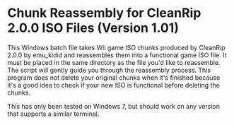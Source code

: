 # Chunk Reassembly for CleanRip 2.0.0 ISO Files (Version 1.01)
This Windows batch file takes Wii game ISO chunks produced by CleanRip 2.0.0 by emu_kidid and reassembles them into a functional game ISO file. It must be placed in the same directory as the file you'd like to reassemble. The script will gently guide you through the reassembly process.
This program does not delete your original chunks when it's finished because it's a good idea to check if your new ISO is functional before deleting the chunks.

This has only been tested on Windows 7, but should work on any version that supports a similar terminal.
